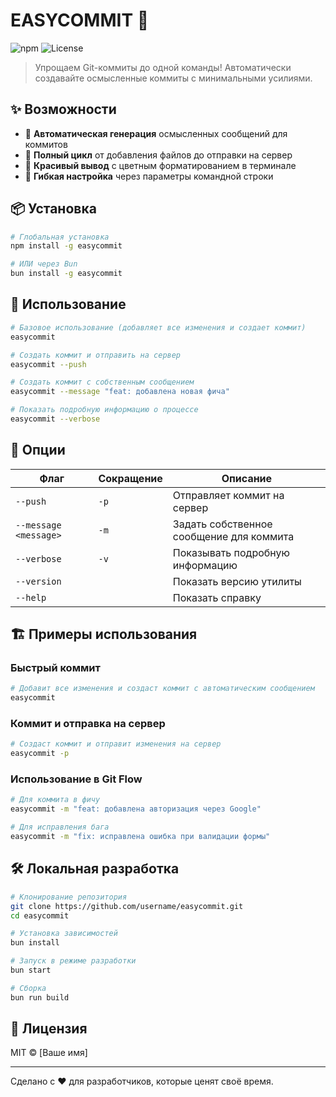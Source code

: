 # EASYCOMMIT 🚀

![npm](https://img.shields.io/npm/v/@nntdgrss/easycommit)
![License](https://img.shields.io/npm/l/@nntdgrss/easycommit)

> Упрощаем Git-коммиты до одной команды! Автоматически создавайте осмысленные коммиты с минимальными усилиями.

## ✨ Возможности

- 🎲 **Автоматическая генерация** осмысленных сообщений для коммитов
- 🔄 **Полный цикл** от добавления файлов до отправки на сервер
- 🌈 **Красивый вывод** с цветным форматированием в терминале
- 🔧 **Гибкая настройка** через параметры командной строки

## 📦 Установка

```bash
# Глобальная установка
npm install -g easycommit

# ИЛИ через Bun
bun install -g easycommit
```

## 🚀 Использование

```bash
# Базовое использование (добавляет все изменения и создает коммит)
easycommit

# Создать коммит и отправить на сервер
easycommit --push

# Создать коммит с собственным сообщением
easycommit --message "feat: добавлена новая фича"

# Показать подробную информацию о процессе
easycommit --verbose
```

## 🔧 Опции

| Флаг                  | Сокращение | Описание                                 |
| --------------------- | ---------- | ---------------------------------------- |
| `--push`              | `-p`       | Отправляет коммит на сервер              |
| `--message <message>` | `-m`       | Задать собственное сообщение для коммита |
| `--verbose`           | `-v`       | Показывать подробную информацию          |
| `--version`           |            | Показать версию утилиты                  |
| `--help`              |            | Показать справку                         |

## 🏗️ Примеры использования

### Быстрый коммит

```bash
# Добавит все изменения и создаст коммит с автоматическим сообщением
easycommit
```

### Коммит и отправка на сервер

```bash
# Создаст коммит и отправит изменения на сервер
easycommit -p
```

### Использование в Git Flow

```bash
# Для коммита в фичу
easycommit -m "feat: добавлена авторизация через Google"

# Для исправления бага
easycommit -m "fix: исправлена ошибка при валидации формы"
```

## 🛠️ Локальная разработка

```bash
# Клонирование репозитория
git clone https://github.com/username/easycommit.git
cd easycommit

# Установка зависимостей
bun install

# Запуск в режиме разработки
bun start

# Сборка
bun run build
```

## 📝 Лицензия

MIT © [Ваше имя]

---

Сделано с ❤️ для разработчиков, которые ценят своё время.

